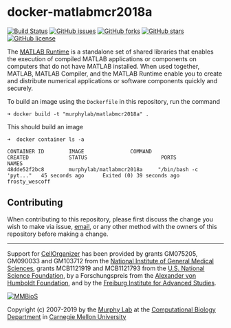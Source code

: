 # docker-matlabmcr2018a

[![Build Status](https://travis-ci.org/icaoberg/docker-matlabmcr2018a.svg?branch=master)](https://travis-ci.org/icaoberg/docker-matlabmcr2018a)
[![GitHub issues](https://img.shields.io/github/issues/icaoberg/docker-matlabmcr2018a.svg)](https://github.com/icaoberg/docker-matlabmcr2018a/issues)
[![GitHub forks](https://img.shields.io/github/forks/icaoberg/docker-matlabmcr2018a.svg)](https://github.com/icaoberg/docker-matlabmcr2018a/network)
[![GitHub stars](https://img.shields.io/github/stars/icaoberg/docker-matlabmcr2018a.svg)](https://github.com/icaoberg/docker-matlabmcr2018a/stargazers)
[![GitHub license](https://img.shields.io/badge/license-GPLv3-blue.svg)](https://raw.githubusercontent.com/icaoberg/docker-matlabmcr2018a/master/LICENSE)

The [MATLAB Runtime](https://www.mathworks.com/products/compiler/matlab-runtime.html) is a standalone set of shared libraries that enables the execution of compiled MATLAB applications or components on computers that do not have MATLAB installed. When used together, MATLAB, MATLAB Compiler, and the MATLAB Runtime enable you to create and distribute numerical applications or software components quickly and securely.

To build an image using the `Dockerfile` in this repository, run the command

```
➜ docker build -t "murphylab/matlabmcr2018a" .
```

This should build an image

```
➜  docker container ls -a

CONTAINER ID        IMAGE               COMMAND                  CREATED             STATUS                        PORTS               NAMES
48dde52f2bc8        murphylab/matlabmcr2018a     "/bin/bash -c 'pyt..."   45 seconds ago      Exited (0) 39 seconds ago                         frosty_wescoff
```

## Contributing

When contributing to this repository, please first discuss the change you wish to make via issue, [email](mailto:cellorganizer-dev@compbio.cmu.edu), or any other method with the owners of this repository before making a change.

---

Support for [CellOrganizer](http://cellorganizer.org/) has been provided by grants GM075205, GM090033 and GM103712 from the [National Institute of General Medical Sciences](http://www.nigms.nih.gov/), grants MCB1121919 and MCB1121793 from the [U.S. National Science Foundation](http://nsf.gov/), by a Forschungspreis from the [Alexander von Humboldt Foundation](http://www.humboldt-foundation.de/), and by the [Freiburg Institute for Advanced Studies](http://www.frias.uni-freiburg.de/lifenet?set_language=en).

[![MMBioS](https://i1.wp.com/www.cellorganizer.org/wp-content/uploads/2017/08/MMBioSlogo-e1503517857313.gif?h=60)](http://www.mmbios.org)

Copyright (c) 2007-2019 by the [Murphy Lab](http://murphylab.web.cmu.edu) at the [Computational Biology Department](http://www.cbd.cmu.edu) in [Carnegie Mellon University](http://www.cmu.edu)
